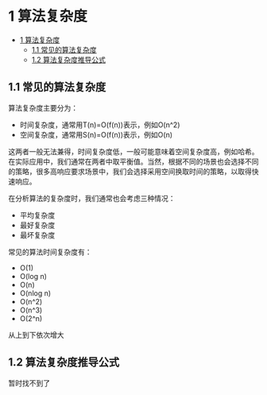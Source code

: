# 1 算法复杂度

- [1 算法复杂度](#1-算法复杂度)
  - [1.1 常见的算法复杂度](#11-常见的算法复杂度)
  - [1.2 算法复杂度推导公式](#12-算法复杂度推导公式)
  
## 1.1 常见的算法复杂度
算法复杂度主要分为：
- 时间复杂度，通常用T(n)=O(f(n))表示，例如O(n^2)
- 空间复杂度，通常用S(n)=O(f(n))表示，例如O(n)
  
这两者一般无法兼得，时间复杂度低，一般可能意味着空间复杂度高，例如哈希。在实际应用中，我们通常在两者中取平衡值。当然，根据不同的场景也会选择不同的策略，很多高响应要求场景中，我们会选择采用空间换取时间的策略，以取得快速响应。

在分析算法的复杂度时，我们通常也会考虑三种情况：
- 平均复杂度
- 最好复杂度
- 最坏复杂度

常见的算法时间复杂度有：
- O(1)
- O(log n)
- O(n)
- O(nlog n)
- O(n^2)
- O(n^3)
- O(2^n)
  
从上到下依次增大


## 1.2 算法复杂度推导公式
暂时找不到了


